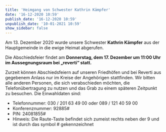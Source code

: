 ```yaml
---
title: 'Heimgang von Schwester Kathrin Kämpfer'
date: '16-12-2020 10:59'
publish_date: '16-12-2020 10:59'
unpublish_date: '10-01-2021 10:59'
show_sidebar: false
---
```


Am 13. Dezember 2020 wurde unsere Schwester **Kathrin Kämpfer** aus der Hauptgemeinde in die ewige Heimat abgerufen.

Die Abschiedsfeier findet am **Donnerstag, dem 17. Dezember um 11:00 Uhr im Aussegnungsraum bei „reverti“ statt.**

Zurzeit können Abschiedsfeiern auf unseren Friedhöfen und bei Reverti aus gegebenem Anlass nur im Kreise der Angehörigen stattfinden. Wir bitten alle anderen Personen, die sich verabschieden möchten, die Telefonübertragung zu nutzen und das Grab zu einem späteren Zeitpunkt zu besuchen. Die Einwahldaten sind:

* Telefonnummer: 030 / 201 63 49 00 oder 089 / 121 40 59 00
* Konferenznummer: 92885#
* PIN: 24081855#
* Hinweis: Die Raute-Taste befindet sich zumeist rechts neben der 9 und ist durch das symbol # gekennzeichnet